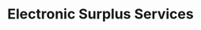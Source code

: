 ---
title: "Electronic Surplus Services"
url: /manchester/electronic-surplus-services/
shop: electronics
---